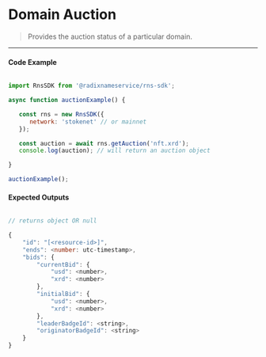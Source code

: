 # Domain Auction

> Provides the auction status of a particular domain.

---

<!-- tabs:start -->

#### **Code Example**

```js

import RnsSDK from '@radixnameservice/rns-sdk';

async function auctionExample() {

   const rns = new RnsSDK({
      network: 'stokenet' // or mainnet
   });

   const auction = await rns.getAuction('nft.xrd');
   console.log(auction); // will return an auction object

}

auctionExample();

```

#### **Expected Outputs**

```js

// returns object OR null

{
    "id": "[<resource-id>]",
    "ends": <number: utc-timestamp>,
    "bids": {
        "currentBid": {
            "usd": <number>,
            "xrd": <number>
        },
        "initialBid": {
            "usd": <number>,
            "xrd": <number>
        },
        "leaderBadgeId": <string>,
        "originatorBadgeId": <string>
    }
}

```

<!-- tabs:end -->